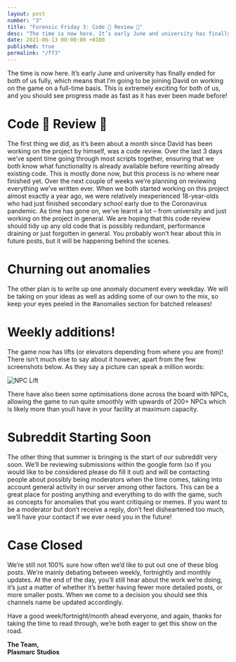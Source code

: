```yaml
---
layout: post
number: "3"
title: "Forensic Friday 3: Code 👏 Review 👏"
desc: "The time is now here. It’s early June and university has finally ended for both of us fully, which means that I’m going to be joining David on working on the game on a full-time basis. This is extremely exciting for both of us, and you should see progress made as fast as it has ever been made before!"
date: 2021-06-13 00:00:00 +0100
published: true
permalink: "/ff3"
---
```

The time is now here. It’s early June and university has finally ended for both of us fully, which means that I’m going to be joining David on working on the game on a full-time basis. This is extremely exciting for both of us, and you should see progress made as fast as it has ever been made before!

# Code 👏 Review 👏 
The first thing we did, as it’s been about a month since David has been working on the project by himself, was a code review. Over the last 3 days we’ve spent time going through most scripts together, ensuring that we both know what functionality is already available before rewriting already existing code. This is mostly done now, but this process is no where near finished yet. Over the next couple of weeks we’re planning on reviewing everything we’ve written ever. When we both started working on this project almost exactly a year ago, we were relatively inexperienced 18-year-olds who had just finished secondary school early due to the Coronavirus pandemic. As time has gone on, we’ve learnt a lot – from university and just working on the project in general. We are hoping that this code review should tidy up any old code that is possibly redundant, performance draining or just forgotten in general. You probably won’t hear about this in future posts, but it will be happening behind the scenes.

# Churning out anomalies
The other plan is to write up one anomaly document every weekday. We will be taking on your ideas as well as adding some of our own to the mix, so keep your eyes peeled in the #anomalies section for batched releases! 

# Weekly additions!
The game now has lifts (or elevators depending from where you are from)! There isn't much else to say about it however, apart from the few screenshots below. As they say a picture can speak a million words:

![NPC Lift](./forensic-friday-media/ff03/lift.png)


There have also been some optimisations done across the board with NPCs, allowing the game to run quite smoothly with upwards of 200+ NPCs which is likely more than youll have in your facility at maximum capacity.

# Subreddit Starting Soon
The other thing that summer is bringing is the start of our subreddit very soon. We’ll be reviewing submissions within the google form (so if you would like to be considered please do fill it out) and will be contacting people about possibly being moderators when the time comes, taking into account general activity in our server among other factors. This can be a great place for posting anything and everything to do with the game, such as concepts for anomalies that you want critiquing or memes. If you want to be a moderator but don’t receive a reply, don’t feel disheartened too much, we’ll have your contact if we ever need you in the future!

# Case Closed
We’re still not 100% sure how often we’d like to put out one of these blog posts. We’re mainly debating between weekly, fortnightly and monthly updates. At the end of the day, you’ll still hear about the work we’re doing, it’s just a matter of whether it’s better having fewer more detailed posts, or more smaller posts. When we come to a decision you should see this channels name be updated accordingly.

Have a good week/fortnight/month ahead everyone, and again, thanks for taking the time to read through, we’re both eager to get this show on the road.

**The Team,**\
**Plasmarc Studios**